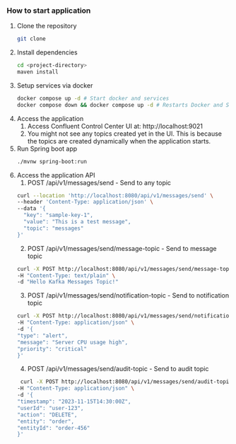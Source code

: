 ### How to start application

1. Clone the repository
   ```bash
   git clone
2. Install dependencies
   ```bash
   cd <project-directory>
   maven install
   ```
3. Setup services via docker
   ```bash
   docker compose up -d # Start docker and services
   docker compose down && docker compose up -d # Restarts Docker and Services
    ```
4. Access the application
    1. Access Confluent Control Center UI at: http://localhost:9021
    2. You might not see any topics created yet in the UI. This is because the topics are created dynamically when the
       application starts.
5. Run Spring boot app
   ```bash
   ./mvnw spring-boot:run
   ```
6. Access the application API
    1. POST /api/v1/messages/send - Send to any topic
   ``` bash 
   curl --location 'http://localhost:8080/api/v1/messages/send' \
   --header 'Content-Type: application/json' \
   --data '{
     "key": "sample-key-1",
     "value": "This is a test message",
     "topic": "messages"
   }'
   ```
    2. POST /api/v1/messages/send/message-topic - Send to message topic
   ``` bash 
   curl -X POST http://localhost:8080/api/v1/messages/send/message-topic \
   -H "Content-Type: text/plain" \
   -d "Hello Kafka Messages Topic!"
   ```
    3. POST /api/v1/messages/send/notification-topic - Send to notification topic
    ``` bash
   curl -X POST http://localhost:8080/api/v1/messages/send/notification-topic \
   -H "Content-Type: application/json" \
   -d '{
   "type": "alert",
   "message": "Server CPU usage high",
   "priority": "critical"
   }'
   ```
    4. POST /api/v1/messages/send/audit-topic - Send to audit topic
   ``` bash
    curl -X POST http://localhost:8080/api/v1/messages/send/audit-topic \
   -H "Content-Type: application/json" \
   -d '{
   "timestamp": "2023-11-15T14:30:00Z",
   "userId": "user-123",
   "action": "DELETE",
   "entity": "order",
   "entityId": "order-456"
   }'
   ```
